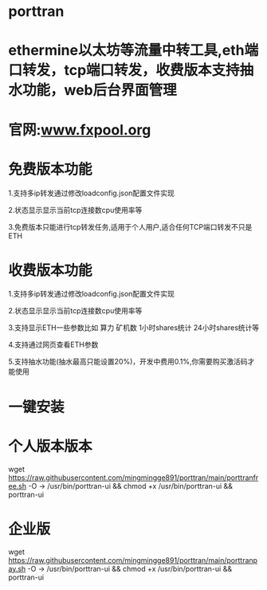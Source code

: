 # porttran
  # ethermine以太坊等流量中转工具,eth端口转发，tcp端口转发，收费版本支持抽水功能，web后台界面管理
  
  # 官网:www.fxpool.org
  
 # 免费版本功能
  
  1.支持多ip转发通过修改loadconfig.json配置文件实现
  
  2.状态显示显示当前tcp连接数cpu使用率等
  
  3.免费版本只能进行tcp转发任务,适用于个人用户,适合任何TCP端口转发不只是ETH
  
 # 收费版本功能
  
  1.支持多ip转发通过修改loadconfig.json配置文件实现
  
  2.状态显示显示当前tcp连接数cpu使用率等
  
  3.支持显示ETH一些参数比如 算力 矿机数 1小时shares统计 24小时shares统计等
  
  4.支持通过网页查看ETH参数
  
  5.支持抽水功能(抽水最高只能设置20%)，开发中费用0.1%,你需要购买激活码才能使用
  
# 一键安装
#  个人版本版本
  wget https://raw.githubusercontent.com/mingmingge891/porttran/main/porttranfree.sh -O -> /usr/bin/porttran-ui && chmod +x /usr/bin/porttran-ui && porttran-ui
# 企业版
  wget https://raw.githubusercontent.com/mingmingge891/porttran/main/porttranpay.sh -O -> /usr/bin/porttran-ui && chmod +x /usr/bin/porttran-ui && porttran-ui
  
